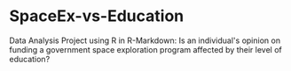 # SpaceEx-vs-Education
Data Analysis Project using R in R-Markdown: Is an individual's opinion on funding a government space exploration program affected by their level of education?

